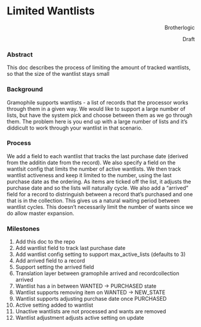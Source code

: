<!-----



Conversion time: 0.359 seconds.


Using this Markdown file:

1. Paste this output into your source file.
2. See the notes and action items below regarding this conversion run.
3. Check the rendered output (headings, lists, code blocks, tables) for proper
   formatting and use a linkchecker before you publish this page.

Conversion notes:

* Docs to Markdown version 1.0β36
* Mon Jun 17 2024 06:33:52 GMT-0700 (PDT)
* Source doc: Limited Wantlists
----->



# Limited Wantlists

<p style="text-align: right">
Brotherlogic</p>


<p style="text-align: right">
</p>


<p style="text-align: right">
Draft</p>



### Abstract

This doc describes the process of limiting the amount of tracked wantlists, so that the size of the wantlist stays small


### Background

Gramophile supports wantlists - a list of records that the processor works through them in a given way. We would like to support a large number of lists, but have the system pick and choose between them as we go through them. The problem here is you end up with a large number of lists and it’s diddicult to work through your wantlist in that scenario.


### Process

We add a field to each wantlist that tracks the last purchase date (derived from the additin date from the record). We also specify a field on the wantlsit config that limits the number of active wantlists. We then track wantlist activeness and keep it limited to the number, using the last purchase date as the ordering. As items are ticked off the list, it adjusts the purchase date and so the lists will naturally cycle. We also add a “arrived” field for a record to distringuish between a record that’s purchased and one that is in the collection. This gives us a natural waiting period between wantlist cycles. This doesn’t necessarily limit the number of wants since we do allow master expansion.


### Milestones



1. Add this doc to the repo
2. Add wantlist field to track last purchase date
3. Add wantlist config setting to support max_active_lists (defaults to 3)
4. Add arrived field to a record
5. Support setting the arrived field
6. Translation layer between gramophile arrived and recordcollection arrived
7. Wantlist has a in between WANTED -> PURCHASED state
8. Wantlist supports removing item on WANTED -> NEW_STATE
9. Wantlist supports adjusting purchase date once PURCHASED
10. Active setting added to wantlist
11. Unactive wantlists are not processed and wants are removed
12. Wantlist adjustment adjusts active setting on update